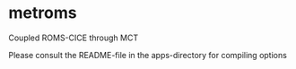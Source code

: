 # metroms
Coupled ROMS-CICE through MCT

Please consult the README-file in the apps-directory for compiling options

